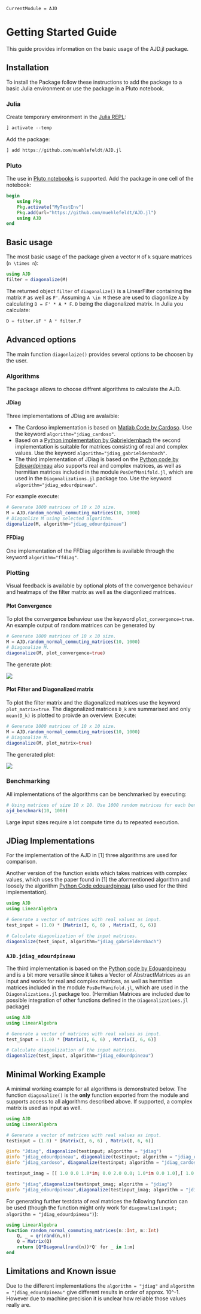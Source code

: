 ```@meta
CurrentModule = AJD
```

# Getting Started Guide
This guide provides information on the basic usage of the AJD.jl package.

## Installation
To install the Package follow these instructions to add the package to a basic Julia environment or use the package in a Pluto notebook.

### Julia
Create temporary environment in the [Julia REPL](https://docs.julialang.org/en/v1/stdlib/REPL/):
```julia
] activate --temp
```
Add the package:
```julia
] add https://github.com/muehlefeldt/AJD.jl
```

### Pluto
The use in [Pluto notebooks](https://plutojl.org/) is supported. Add the package in one cell of the notebook:
```julia
begin
    using Pkg
    Pkg.activate("MyTestEnv")
    Pkg.add(url="https://github.com/muehlefeldt/AJD.jl")
    using AJD
end
```

## Basic usage
The most basic usage of the package given a vector ``M`` of ``k`` square matrices (``n \times n``):
```julia
using AJD
filter = diagonalize(M)
```

The returned object `filter` of `diagonalize()` is a LinearFilter containing the matrix ``F`` as well as ``F'``. Assuming ``A \in M`` these are used to diagonlize ``A`` by calculating ``D = F' * A * F``. ``D`` being the diagonalized matrix. In Julia you calculate:
```julia
D = filter.iF * A * filter.F
```

## Advanced options
The main function `diagonlaize()` provides several options to be choosen by the user.

### Algorithms
The package allows to choose diffrent algorithms to calculate the AJD.
#### JDiag
Three implementations of JDiag are avalaible:
* The Cardoso implementation is based on [Matlab Code by Cardoso](https://www2.iap.fr/users/cardoso/jointdiag.html). Use the keyword `algorithm="jdiag_cardoso"`.
* Based on a [Python implementation by Gabrieldernbach](https://github.com/gabrieldernbach/approximate_joint_diagonalization/) the second implementation is suitable for matrices consisting of real and complex values. Use the keyword `algorithm="jdiag_gabrieldernbach"`.
* The third implementation of JDiag is based on the [Python code by Edouardpineau](https://github.com/edouardpineau/Time-Series-ICA-with-SOBI-Jacobi) also supports real and complex matrices, as well as hermitian matrices included in the module `PosDefManifold.jl`, which are used in the `Diagonalizations.jl` package too. Use the keyword `algorithm="jdiag_edourdpineau"`.

For example execute:
```julia
# Generate 1000 matrices of 10 x 10 size.
M = AJD.random_normal_commuting_matrices(10, 1000)
# Diagonlize M using selected algorithm.
digonalize(M, algorithm="jdiag_edourdpineau")
```

#### FFDiag
One implementation of the FFDiag algorithm is available through the keyword `algorithm="ffdiag"`.

### Plotting
Visual feedback is available by optional plots of the convergence behaviour and heatmaps of the filter matrix as well as the diagonlized matrices.

#### Plot Convergence
To plot the convergence behaviour use the keyword `plot_convergence=true`. An example output of random matrices can be generated by
```julia
# Generate 1000 matrices of 10 x 10 size.
M = AJD.random_normal_commuting_matrices(10, 1000)
# Diagonalize M.
diagonalize(M, plot_convergence=true)
```
The generate plot:

![](conv.png)

#### Plot Filter and Diagonalized matrix
To plot the filter matrix and the diagonalized matrices use the keyword `plot_matrix=true`. The diagonalized matrices ``D_k`` are summarised and only ``mean(D_k)`` is plotted to proivde an overview. Execute:
```julia
# Generate 1000 matrices of 10 x 10 size.
M = AJD.random_normal_commuting_matrices(10, 1000)
# Diagonalize M.
diagonalize(M, plot_matrix=true)
```
The generated plot:

![](matrix.png)

### Benchmarking
All implementations of the algorithms can be benchmarked by executing:
```julia
# Using matrices of size 10 x 10. Use 1000 random matrices for each benchmarked run.
ajd_benchmark(10, 1000)
```

Large input sizes require a lot compute time du to repeated execution.

## JDiag Implementations
For the implementation of the AJD in [1] three algorithms are used for comparison.

Another version of the function exists which takes matrices with complex values, which uses the paper found in [1] the aformentioned algorithm and loosely the algorithm [Python Code edouardpineau](https://github.com/edouardpineau/Time-Series-ICA-with-SOBI-Jacobi) (also used for the third implementation).

```julia 
using AJD
using LinearAlgebra

# Generate a vector of matrices with real values as input.
test_input = (1.0) * [Matrix(I, 6, 6) , Matrix(I, 6, 6)]

# Calculate diagonlization of the input matrices.
diagonalize(test_input, algorithm="jdiag_gabrieldernbach")
```

### `AJD.jdiag_edourdpineau`

The third implementation is based on the [Python code by Edouardpineau](https://github.com/edouardpineau/Time-Series-ICA-with-SOBI-Jacobi) and is a bit more versatile since it takes a Vector of AbstractMatrices as an input and works for real and complex matrices, as well as hermitian matrices included in the module `PosDefManifold.jl`, which are used in the `Diagonalizations.jl` package too. (Hermitian Matrices are included due to possible integration of other functions defined in the `Diagonalizations.jl` package)

```julia 
using AJD
using LinearAlgebra

# Generate a vector of matrices with real values as input.
test_input = (1.0) * [Matrix(I, 6, 6) , Matrix(I, 6, 6)]

# Calculate diagonlization of the input matrices.
diagonalize(test_input, algorithm="jdiag_edourdpineau")
```

## Minimal Working Example

A minimal working example for all algorithms is demonstrated below. The function `diagonalize()` is the **only** function exported from the module and supports access to all algorithms described above. If supported, a complex matrix is used as input as well.

```julia
using AJD
using LinearAlgebra

# Generate a vector of matrices with real values as input.
testinput = (1.0) * [Matrix(I, 6, 6) , Matrix(I, 6, 6)]

@info "Jdiag", diagonalize(testinput; algorithm = "jdiag")
@info "jdiag_edourdpineau", diagonalize(testinput; algorithm = "jdiag_edourdpineau")
@info "jdiag_cardoso", diagonalize(testinput; algorithm = "jdiag_cardoso")

testinput_imag = [[ 1.0 0.0 1.0*im; 0.0 2.0 0.0; 1.0*im 0.0 1.0],[ 1.0 0.0 1.0*im; 0.0 2.0 0.0; 1.0*im 0.0 1.0]]

@info "jdiag",diagonalize(testinput_imag; algorithm = "jdiag")
@info "jdiag_edourdpineau",diagonalize(testinput_imag; algorithm = "jdiag_edourdpineau")

```

For generating further testdata of real matrices the following function can be used (though the function might only work for `diagonalize(input; algorithm = "jdiag_edourdpineau")`):

```julia
using LinearAlgebra
function random_normal_commuting_matrices(n::Int, m::Int)
    Q, _ = qr(rand(n,n))
    Q = Matrix(Q)
    return [Q*Diagonal(rand(n))*Q' for _ in 1:m]
end

```

## Limitations and Known issue

Due to the different implementations the `algorithm = "jdiag"` and `algorithm = "jdiag_edourdpineau"` give different results in order of approx. 10^-1. However due to machine precision it is unclear how reliable those values really are.